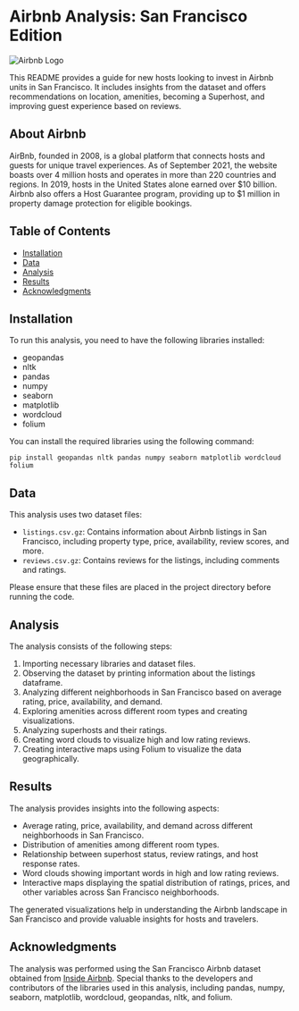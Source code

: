 # Airbnb Analysis: San Francisco Edition

![Airbnb Logo](https://upload.wikimedia.org/wikipedia/commons/6/69/Airbnb_Logo_B%C3%A9lo.svg)

This README provides a guide for new hosts looking to invest in Airbnb units in San Francisco. It includes insights from the dataset and offers recommendations on location, amenities, becoming a Superhost, and improving guest experience based on reviews.

## About Airbnb
AirBnb, founded in 2008, is a global platform that connects hosts and guests for unique travel experiences. As of September 2021, the website boasts over 4 million hosts and operates in more than 220 countries and regions. In 2019, hosts in the United States alone earned over $10 billion. Airbnb also offers a Host Guarantee program, providing up to $1 million in property damage protection for eligible bookings.

## Table of Contents

- [Installation](#installation)
- [Data](#data)
- [Analysis](#analysis)
- [Results](#results)
- [Acknowledgments](#acknowledgments)

## Installation

To run this analysis, you need to have the following libraries installed:

- geopandas
- nltk
- pandas
- numpy
- seaborn
- matplotlib
- wordcloud
- folium

You can install the required libraries using the following command:

```
pip install geopandas nltk pandas numpy seaborn matplotlib wordcloud folium
```

## Data

This analysis uses two dataset files:

- `listings.csv.gz`: Contains information about Airbnb listings in San Francisco, including property type, price, availability, review scores, and more.
- `reviews.csv.gz`: Contains reviews for the listings, including comments and ratings.

Please ensure that these files are placed in the project directory before running the code.

## Analysis

The analysis consists of the following steps:

1. Importing necessary libraries and dataset files.
2. Observing the dataset by printing information about the listings dataframe.
3. Analyzing different neighborhoods in San Francisco based on average rating, price, availability, and demand.
4. Exploring amenities across different room types and creating visualizations.
5. Analyzing superhosts and their ratings.
6. Creating word clouds to visualize high and low rating reviews.
7. Creating interactive maps using Folium to visualize the data geographically.

## Results

The analysis provides insights into the following aspects:

- Average rating, price, availability, and demand across different neighborhoods in San Francisco.
- Distribution of amenities among different room types.
- Relationship between superhost status, review ratings, and host response rates.
- Word clouds showing important words in high and low rating reviews.
- Interactive maps displaying the spatial distribution of ratings, prices, and other variables across San Francisco neighborhoods.

The generated visualizations help in understanding the Airbnb landscape in San Francisco and provide valuable insights for hosts and travelers.

## Acknowledgments

The analysis was performed using the San Francisco Airbnb dataset obtained from [Inside Airbnb](http://insideairbnb.com/get-the-data.html). Special thanks to the developers and contributors of the libraries used in this analysis, including pandas, numpy, seaborn, matplotlib, wordcloud, geopandas, nltk, and folium.
